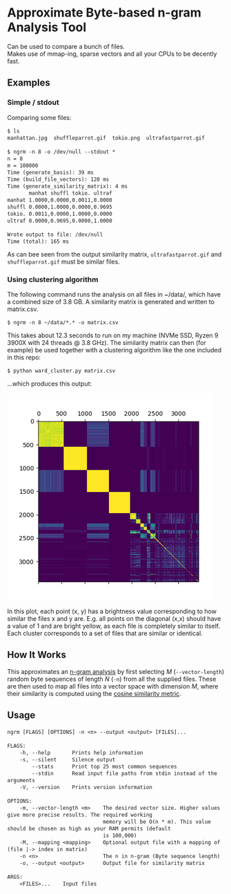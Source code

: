 # Approximate Byte-based n-gram Analysis Tool

Can be used to compare a bunch of files.  
Makes use of mmap-ing, sparse vectors and all your CPUs to be decently fast.


## Examples

### Simple / stdout

Comparing some files:

```
$ ls
manhattan.jpg  shuffleparrot.gif  tokio.png  ultrafastparrot.gif

$ ngrm -n 8 -o /dev/null --stdout *
n = 8
m = 100000
Time (generate_basis): 39 ms
Time (build_file_vectors): 120 ms
Time (generate_similarity_matrix): 4 ms
       manhat shuffl tokio. ultraf 
manhat 1.0000,0.0000,0.0011,0.0000
shuffl 0.0000,1.0000,0.0000,0.9695
tokio. 0.0011,0.0000,1.0000,0.0000
ultraf 0.0000,0.9695,0.0000,1.0000

Wrote output to file: /dev/null
Time (total): 165 ms
```

As can bee seen from the output similarity matrix, `ultrafastparrot.gif` and `shuffleparrot.gif` must be similar files.

### Using clustering algorithm

The following command runs the analysis on all files in ~/data/,
which have a combined size of 3.8 GB. A similarity matrix
is generated and written to matrix.csv.
```
$ ngrm -n 8 ~/data/*.* -o matrix.csv
```
This takes about 12.3 seconds to run on my machine (NVMe SSD, Ryzen 9 3900X with 24 threads @ 3.8 GHz).
The similarity matrix can then (for example) be used together with a clustering
algorithm like the one included in this repo:
```
$ python ward_cluster.py matrix.csv
```
...which produces this output:

![Output](figures/clusters.png)

In this plot, each point (x, y) has a brightness value
corresponding to how similar the files x and y are.
E.g. all points on the diagonal (x,x) should have a value of 1 and
are bright yellow, as each file is completely similar to itself.
Each cluster corresponds to a set of files that are similar or identical.

## How It Works

This approximates an [n-gram analysis](https://en.wikipedia.org/wiki/N-gram) by first selecting *M* (`--vector-length`) random
byte sequences of length *N* (`-n`) from all the supplied files. These are then used
to map all files into a vector space with dimension *M*, where their similarity is computed
using the [cosine similarity metric](https://en.wikipedia.org/wiki/Cosine_similarity).

## Usage

```
ngrm [FLAGS] [OPTIONS] -n <n> --output <output> [FILES]...

FLAGS:
    -h, --help       Prints help information
    -s, --silent     Silence output
        --stats      Print top 25 most common sequences
        --stdin      Read input file paths from stdin instead of the arguments
    -V, --version    Prints version information

OPTIONS:
    -m, --vector-length <m>    The desired vector size. Higher values give more precise results. The required working
                               memory will be O(n * m). This value should be chosen as high as your RAM permits (default
                               is 100,000)
    -M, --mapping <mapping>    Optional output file with a mapping of (file |-> index in matrix)
    -n <n>                     The n in n-gram (Byte sequence length)
    -o, --output <output>      Output file for similarity matrix

ARGS:
    <FILES>...    Input files
```
